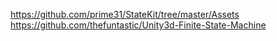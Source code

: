 https://github.com/prime31/StateKit/tree/master/Assets
https://github.com/thefuntastic/Unity3d-Finite-State-Machine